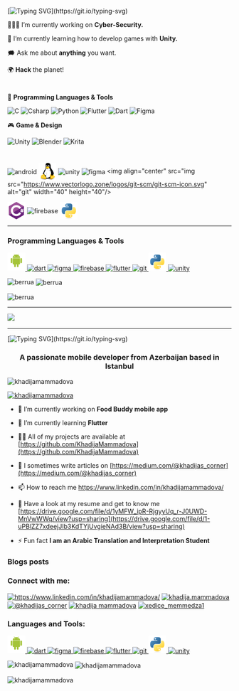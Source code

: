 [![Typing SVG](https://readme-typing-svg.herokuapp.com?background=FFFFFF00&lines=Hi+visitor+👋🏻,+I'm+Berru.;Welcome+to+my+GitHub+profile!)](https://git.io/typing-svg)

👩🏻‍💻 I’m currently working on **Cyber-Security.**

🌱 I’m currently learning how to develop games with **Unity.**

🗯️ Ask me about **anything** you want.

🌍 **Hack** the planet!

#

🧠 **Programming Languages & Tools**

![C](https://img.shields.io/badge/C-00599C?style=for-the-badge&logo=c&logoColor=white)
![Csharp](https://img.shields.io/badge/C%23-239120?style=for-the-badge&logo=c-sharp&logoColor=white)
![Python](https://img.shields.io/badge/Python-FFD43B?style=for-the-badge&logo=python&logoColor=blue)
![Flutter](https://img.shields.io/badge/Java-ED8B00?style=for-the-badge&logo=java&logoColor=white)
![Dart](https://img.shields.io/badge/HTML5-E34F26?style=for-the-badge&logo=html5&logoColor=white)
![Figma](https://img.shields.io/badge/CSS3-1572B6?style=for-the-badge&logo=css3&logoColor=white)

🎮 **Game & Design**

![Unity](https://img.shields.io/badge/Unity-100000?style=for-the-badge&logo=unity&logoColor=white)
![Blender](https://img.shields.io/badge/blender-%23F5792A.svg?style=for-the-badge&logo=blender&logoColor=white)
![Krita](https://img.shields.io/badge/Krita-203759?style=for-the-badge&logo=krita&logoColor=EEF37B)

#

<img align="center" src="https://developer.android.com/images/logos/android.svg" alt="android" width="40" height="40"/> <img align="center" src="https://raw.githubusercontent.com/devicons/devicon/master/icons/linux/linux-original.svg" alt="linux" width="40" height="40"/> <img align="center" src="https://www.vectorlogo.zone/logos/unity3d/unity3d-icon.svg" alt="unity" width="40" height="40"/> <img align="center" img src="https://www.vectorlogo.zone/logos/figma/figma-icon.svg" alt="figma" width="40" height="40"/> <img align="center" src="img src="https://www.vectorlogo.zone/logos/git-scm/git-scm-icon.svg" alt="git" width="40" height="40"/>

<img align="center" src="https://raw.githubusercontent.com/devicons/devicon/master/icons/csharp/csharp-original.svg" alt="csharp" width="40" height="40"/> <img align="center" src="https://www.vectorlogo.zone/logos/firebase/firebase-icon.svg" alt="firebase" width="40" height="40"/> <img align="center" src="https://raw.githubusercontent.com/devicons/devicon/master/icons/python/python-original.svg" alt="python" width="40" height="40"/>  


---
<h3 align="left">Programming Languages & Tools</h3>
<p align="left"> 
<a href="https://developer.android.com" target="_blank" rel="noreferrer"> <img src="https://raw.githubusercontent.com/devicons/devicon/master/icons/android/android-original-wordmark.svg" alt="android" width="40" height="40"/> </a> 
<a href="https://dart.dev" target="_blank" rel="noreferrer"> <img src="https://www.vectorlogo.zone/logos/dartlang/dartlang-icon.svg" alt="dart" width="40" height="40"/> </a> 
<a href="https://www.figma.com/" target="_blank" rel="noreferrer"> <img src="https://www.vectorlogo.zone/logos/figma/figma-icon.svg" alt="figma" width="40" height="40"/> </a> 
<a href="https://firebase.google.com/" target="_blank" rel="noreferrer"> <img src="https://www.vectorlogo.zone/logos/firebase/firebase-icon.svg" alt="firebase" width="40" height="40"/> </a> 
<a href="https://flutter.dev" target="_blank" rel="noreferrer"> <img src="https://www.vectorlogo.zone/logos/flutterio/flutterio-icon.svg" alt="flutter" width="40" height="40"/> </a> 
<a href="https://git-scm.com/" target="_blank" rel="noreferrer"> <img src="https://www.vectorlogo.zone/logos/git-scm/git-scm-icon.svg" alt="git" width="40" height="40"/> </a> 
<a href="https://www.python.org" target="_blank" rel="noreferrer"> <img src="https://raw.githubusercontent.com/devicons/devicon/master/icons/python/python-original.svg" alt="python" width="40" height="40"/> </a> 
<a href="https://unity.com/" target="_blank" rel="noreferrer"> <img src="https://www.vectorlogo.zone/logos/unity3d/unity3d-icon.svg" alt="unity" width="40" height="40"/> </a> </p>

<p><img align="left" src="https://github-readme-stats.vercel.app/api/top-langs?username=berrua&show_icons=true&locale=en&layout=compact" alt="berrua" /></p>

<p>&nbsp;<img align="center" src="https://github-readme-stats.vercel.app/api?username=berrua&show_icons=true&locale=en" alt="berrua" /></p>

<p><img align="center" src="https://github-readme-streak-stats.herokuapp.com/?user=berrua&" alt="berrua" /></p>

---

![](https://api.visitorbadge.io/api/VisitorHit?user=berrua&repo=github-visitors-badge&countColor=%237B1E7A)

---
[![Typing SVG](https://readme-typing-svg.herokuapp.com?background=FFFFFF00&lines=Hi+visitor+👋🏻,+I'm+Berru.;Welcome+to+my+GitHub+profile!)](https://git.io/typing-svg)
<h3 align="center">A passionate mobile developer from Azerbaijan based in Istanbul</h3>

<p align="left"> <img src="https://komarev.com/ghpvc/?username=khadijamammadova&label=Profile%20views&color=0e75b6&style=flat" alt="khadijamammadova" /> </p>

<p align="left"> <a href="https://github.com/ryo-ma/github-profile-trophy"><img src="https://github-profile-trophy.vercel.app/?username=khadijamammadova" alt="khadijamammadova" /></a> </p>

- 🔭 I’m currently working on **Food Buddy mobile app**

- 🌱 I’m currently learning **Flutter**

- 👨‍💻 All of my projects are available at [https://github.com/KhadijaMammadova](https://github.com/KhadijaMammadova)

- 📝 I sometimes write articles on [https://medium.com/@khadijas_corner](https://medium.com/@khadijas_corner)

- 📫 How to reach me https://www.linkedin.com/in/khadijamammadova/

- 📝 Have a look at my resume and get to know me [https://drive.google.com/file/d/1yMFW_ipR-RjgyyUq_r-J0UWD-MnVwWWq/view?usp=sharing](https://drive.google.com/file/d/1-uPBlZZ7xdeejJIb3KdTYjUvgieNAd3B/view?usp=sharing)

- ⚡ Fun fact **I am an Arabic Translation and Interpretation Student**

### Blogs posts
<!-- BLOG-POST-LIST:START -->
<!-- BLOG-POST-LIST:END -->

<h3 align="left">Connect with me:</h3>
<p align="left">
<a href="https://linkedin.com/in/https://www.linkedin.com/in/khadijamammadova/" target="blank"><img align="center" src="https://raw.githubusercontent.com/rahuldkjain/github-profile-readme-generator/master/src/images/icons/Social/linked-in-alt.svg" alt="https://www.linkedin.com/in/khadijamammadova/" height="30" width="40" /></a>
<a href="https://instagram.com/khadija.mammadova" target="blank"><img align="center" src="https://raw.githubusercontent.com/rahuldkjain/github-profile-readme-generator/master/src/images/icons/Social/instagram.svg" alt="khadija.mammadova" height="30" width="40" /></a>
<a href="https://medium.com/@khadijas_corner" target="blank"><img align="center" src="https://raw.githubusercontent.com/rahuldkjain/github-profile-readme-generator/master/src/images/icons/Social/medium.svg" alt="@khadijas_corner" height="30" width="40" /></a>
<a href="https://www.youtube.com/c/khadija mammadova" target="blank"><img align="center" src="https://raw.githubusercontent.com/rahuldkjain/github-profile-readme-generator/master/src/images/icons/Social/youtube.svg" alt="khadija mammadova" height="30" width="40" /></a>
<a href="https://www.hackerrank.com/xedice_memmedza1" target="blank"><img align="center" src="https://raw.githubusercontent.com/rahuldkjain/github-profile-readme-generator/master/src/images/icons/Social/hackerrank.svg" alt="xedice_memmedza1" height="30" width="40" /></a>
</p>

<h3 align="left">Languages and Tools:</h3>
<p align="left"> <a href="https://developer.android.com" target="_blank" rel="noreferrer"> <img src="https://raw.githubusercontent.com/devicons/devicon/master/icons/android/android-original-wordmark.svg" alt="android" width="40" height="40"/> </a> <a href="https://dart.dev" target="_blank" rel="noreferrer"> <img src="https://www.vectorlogo.zone/logos/dartlang/dartlang-icon.svg" alt="dart" width="40" height="40"/> </a> <a href="https://www.figma.com/" target="_blank" rel="noreferrer"> <img src="https://www.vectorlogo.zone/logos/figma/figma-icon.svg" alt="figma" width="40" height="40"/> </a> <a href="https://firebase.google.com/" target="_blank" rel="noreferrer"> <img src="https://www.vectorlogo.zone/logos/firebase/firebase-icon.svg" alt="firebase" width="40" height="40"/> </a> <a href="https://flutter.dev" target="_blank" rel="noreferrer"> <img src="https://www.vectorlogo.zone/logos/flutterio/flutterio-icon.svg" alt="flutter" width="40" height="40"/> </a> <a href="https://git-scm.com/" target="_blank" rel="noreferrer"> <img src="https://www.vectorlogo.zone/logos/git-scm/git-scm-icon.svg" alt="git" width="40" height="40"/> </a> <a href="https://www.python.org" target="_blank" rel="noreferrer"> <img src="https://raw.githubusercontent.com/devicons/devicon/master/icons/python/python-original.svg" alt="python" width="40" height="40"/> </a> <a href="https://unity.com/" target="_blank" rel="noreferrer"> <img src="https://www.vectorlogo.zone/logos/unity3d/unity3d-icon.svg" alt="unity" width="40" height="40"/> </a> </p>

<p><img align="left" src="https://github-readme-stats.vercel.app/api/top-langs?username=khadijamammadova&show_icons=true&locale=en&layout=compact" alt="khadijamammadova" /></p>

<p>&nbsp;<img align="center" src="https://github-readme-stats.vercel.app/api?username=khadijamammadova&show_icons=true&locale=en" alt="khadijamammadova" /></p>

<p><img align="center" src="https://github-readme-streak-stats.herokuapp.com/?user=khadijamammadova&" alt="khadijamammadova" /></p>
